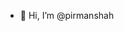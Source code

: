 - 👋 Hi, I’m @pirmanshah

<!---
pirmanshah/pirmanshah is a ✨ special ✨ repository because its `README.md` (this file) appears on your GitHub profile.
You can click the Preview link to take a look at your changes.
--->
